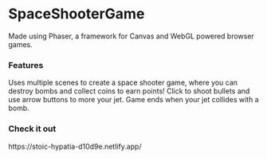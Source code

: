 # SpaceShooterGame
Made using Phaser, a framework for Canvas and WebGL powered browser games.

<h3>Features</h3>
Uses multiple scenes to create a space shooter game, where you can destroy bombs and collect coins to earn points!
Click to shoot bullets and use arrow buttons to more your jet.
Game ends when your jet collides with a bomb.

<h3>Check it out</h3>
https://stoic-hypatia-d10d9e.netlify.app/

